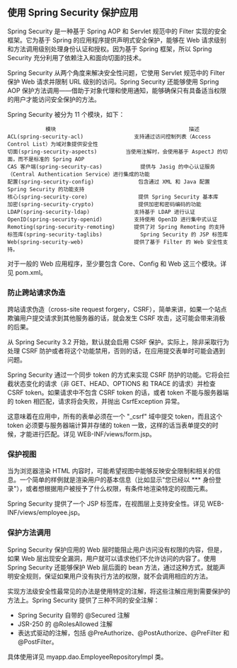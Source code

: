 ## 使用 Spring Security 保护应用 ##

Spring Security 是一种基于 Spring AOP 和 Servlet 规范中的 Filter 实现的安全框架。它为基于 Spring 的应用程序提供声明式安全保护，能够在 Web 请求级别和方法调用级别处理身份认证和授权。因为基于 Spring 框架，所以 Spring Security 充分利用了依赖注入和面向切面的技术。

Spring Security 从两个角度来解决安全性问题，它使用 Servlet 规范中的 Filter 保护 Web 请求并限制 URL 级别的访问。Spring Security 还能够使用 Spring AOP 保护方法调用——借助于对象代理和使用通知，能够确保只有具备适当权限的用户才能访问安全保护的方法。

Spring Security 被分为 11 个模块，如下：

				模块											描述
	ACL(spring-security-acl)				支持通过访问控制列表（Access Control List）为域对象提供安全性
	切面(spring-security-aspects)			当使用注解时，会使用基于 AspectJ 的切面，而不是标准的 Spring AOP
	CAS 客户端(spring-security-cas)			提供与 Jasig 的中心认证服务（Central Authentication Service）进行集成的功能
	配置(spring-security-config)				包含通过 XML 和 Java 配置 Spring Security 的功能支持
	核心(spring-security-core)				提供 Spring Security 基本库
	加密(spring-security-crypto)				提供加密和密码编码的功能
	LDAP(spring-security-ldap)				支持基于 LDAP 进行认证
	OpenID(spring-security-openid)			支持使用 OpenID 进行集中式认证
	Remoting(spring-security-remoting)		提供了对 Spring Remoting 的支持
	标签库(spring-security-taglibs)			Spring Security 的 JSP 标签库
	Web(spring-security-web)				提供了基于 Filter 的 Web 安全性支持。

对于一般的 Web 应用程序，至少要包含 Core、Config 和 Web 这三个模块。详见 pom.xml。

### 防止跨站请求伪造

跨站请求伪造（cross-site request forgery，CSRF），简单来讲，如果一个站点欺骗用户提交请求到其他服务器的话，就会发生 CSRF 攻击，这可能会带来消极的后果。

从 Spring Security 3.2 开始，默认就会启用 CSRF 保护。实际上，除非采取行为处理 CSRF 防护或者将这个功能禁用，否则的话，在应用提交表单时可能会遇到问题。

Spring Security 通过一个同步 token 的方式来实现 CSRF 防护的功能。它将会拦截状态变化的请求（非 GET、HEAD、OPTIONS 和 TRACE 的请求）并检查 CSRF token。如果请求中不包含 CSRF token 的话，或者 token 不能与服务器端的 token 相匹配，请求将会失败，并抛出 CsrfException 异常。

这意味着在应用中，所有的表单必须在一个 "_csrf" 域中提交 token，而且这个 token 必须要与服务器端计算并存储的 token 一致，这样的话当表单提交的时候，才能进行匹配。详见 WEB-INF/views/form.jsp。

### 保护视图

当为浏览器渲染 HTML 内容时，可能希望视图中能够反映安全限制和相关的信息。一个简单的样例就是渲染用户的基本信息（比如显示"您已经以 *** 身份登录"），或者想根据用户被授予了什么权限，有条件地渲染特定的视图元素。

Spring Security 提供了一个 JSP 标签库，在视图层上支持安全性。详见 WEB-INF/views/employee.jsp。

### 保护方法调用

Spring Security 保护应用的 Web 层时能阻止用户访问没有权限的内容，但是，如果 Web 层出现安全漏洞，用户就可以请求他们不允许访问的内容了。使用 Spring Security 还能够保护 Web 层后面的 bean 方法，通过这种方式，就能声明安全规则，保证如果用户没有执行方法的权限，就不会调用相应的方法。

实现方法级安全性最常见的办法是使用特定的注解，将这些注解应用到需要保护的方法上。Spring Security 提供了三种不同的安全注解：

* Spring Security 自带的 @Secured 注解
* JSR-250 的 @RolesAllowed 注解
* 表达式驱动的注解，包括 @PreAuthorize、@PostAuthorize、@PreFilter 和 @PostFilter。

具体使用详见 myapp.dao.EmployeeRepositoryImpl 类。